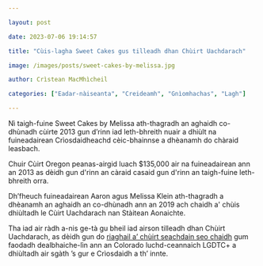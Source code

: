 ```yaml
---

layout: post

date: 2023-07-06 19:14:57

title: "Cùis-lagha Sweet Cakes gus tilleadh dhan Chùirt Uachdarach"

image: /images/posts/sweet-cakes-by-melissa.jpg

author: Crìstean MacMhìcheil

categories: ["Eadar-nàiseanta", "Creideamh", "Gnìomhachas", "Lagh"]

---
```



Nì taigh-fuine Sweet Cakes by Melissa ath-thagradh an aghaidh co-dhùnadh cùirte 2013 gun d’rinn iad leth-bhreith nuair a dhiùlt na fuineadairean Crìosdaidheachd cèic-bhainnse a dhèanamh do chàraid leasbach.

Chuir Cùirt Oregon peanas-airgid luach $135,000 air na fuineadairean ann an 2013 as dèidh gun d'rinn an càraid casaid gun d'rinn an taigh-fuine leth-bhreith orra.

Dh’fheuch fuineadairean Aaron agus Melissa Klein ath-thagradh a dhèanamh an aghaidh an co-dhùnadh ann an 2019 ach chaidh a' chùis dhiùltadh le Cùirt Uachdarach nan Stàitean Aonaichte.

Tha iad air ràdh a-nis ge-tà gu bheil iad airson tilleadh dhan Chùirt Uachdarach, as dèidh gun do [riaghail a’ chùirt seachdain seo chaidh](https://angeidhealur.scot/2023-07-01-cuirt-uachdarach-nan-sa-air-leth-bhreith-an-aghaidh-luchd-lgdtc-a-cheadachadh/) gum faodadh dealbhaiche-lìn ann an Colorado luchd-ceannaich LGDTC+ a dhiùltadh air sgàth ’s gur e Crìosdaidh a th’ innte.
